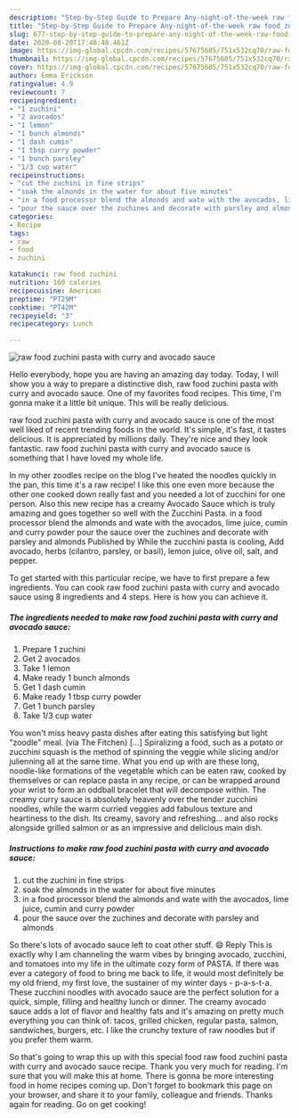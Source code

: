 ```yaml
---
description: "Step-by-Step Guide to Prepare Any-night-of-the-week raw food zuchini pasta with curry and avocado sauce"
title: "Step-by-Step Guide to Prepare Any-night-of-the-week raw food zuchini pasta with curry and avocado sauce"
slug: 677-step-by-step-guide-to-prepare-any-night-of-the-week-raw-food-zuchini-pasta-with-curry-and-avocado-sauce
date: 2020-08-20T17:48:48.461Z
image: https://img-global.cpcdn.com/recipes/57675605/751x532cq70/raw-food-zuchini-pasta-with-curry-and-avocado-sauce-recipe-main-photo.jpg
thumbnail: https://img-global.cpcdn.com/recipes/57675605/751x532cq70/raw-food-zuchini-pasta-with-curry-and-avocado-sauce-recipe-main-photo.jpg
cover: https://img-global.cpcdn.com/recipes/57675605/751x532cq70/raw-food-zuchini-pasta-with-curry-and-avocado-sauce-recipe-main-photo.jpg
author: Emma Erickson
ratingvalue: 4.9
reviewcount: 7
recipeingredient:
- "1 zuchini"
- "2 avocados"
- "1 lemon"
- "1 bunch almonds"
- "1 dash cumin"
- "1 tbsp curry powder"
- "1 bunch parsley"
- "1/3 cup water"
recipeinstructions:
- "cut the zuchini in fine strips"
- "soak the almonds in the water for about five minutes"
- "in a food processor blend the almonds and wate with the avocados, lime juice, cumin and curry powder"
- "pour the sauce over the zuchines and decorate with parsley and almonds"
categories:
- Recipe
tags:
- raw
- food
- zuchini

katakunci: raw food zuchini 
nutrition: 160 calories
recipecuisine: American
preptime: "PT29M"
cooktime: "PT42M"
recipeyield: "3"
recipecategory: Lunch

---
```



![raw food zuchini pasta with curry and avocado sauce](https://img-global.cpcdn.com/recipes/57675605/751x532cq70/raw-food-zuchini-pasta-with-curry-and-avocado-sauce-recipe-main-photo.jpg)

Hello everybody, hope you are having an amazing day today. Today, I will show you a way to prepare a distinctive dish, raw food zuchini pasta with curry and avocado sauce. One of my favorites food recipes. This time, I'm gonna make it a little bit unique. This will be really delicious.

raw food zuchini pasta with curry and avocado sauce is one of the most well liked of recent trending foods in the world. It's simple, it's fast, it tastes delicious. It is appreciated by millions daily. They're nice and they look fantastic. raw food zuchini pasta with curry and avocado sauce is something that I have loved my whole life.

In my other zoodles recipe on the blog I&#39;ve heated the noodles quickly in the pan, this time it&#39;s a raw recipe! I like this one even more because the other one cooked down really fast and you needed a lot of zucchini for one person. Also this new recipe has a creamy Avocado Sauce which is truly amazing and goes together so well with the Zucchini Pasta. in a food processor blend the almonds and wate with the avocados, lime juice, cumin and curry powder pour the sauce over the zuchines and decorate with parsley and almonds Published by While the zucchini pasta is cooling, Add avocado, herbs (cilantro, parsley, or basil), lemon juice, olive oil, salt, and pepper.


To get started with this particular recipe, we have to first prepare a few ingredients. You can cook raw food zuchini pasta with curry and avocado sauce using 8 ingredients and 4 steps. Here is how you can achieve it.

<!--inarticleads1-->

##### The ingredients needed to make raw food zuchini pasta with curry and avocado sauce:

1. Prepare 1 zuchini
1. Get 2 avocados
1. Take 1 lemon
1. Make ready 1 bunch almonds
1. Get 1 dash cumin
1. Make ready 1 tbsp curry powder
1. Get 1 bunch parsley
1. Take 1/3 cup water


You won&#39;t miss heavy pasta dishes after eating this satisfying but light &#34;zoodle&#34; meal. (via The Fitchen) […] Spiralizing a food, such as a potato or zucchini squash is the method of spinning the veggie while slicing and/or julienning all at the same time. What you end up with are these long, noodle-like formations of the vegetable which can be eaten raw, cooked by themselves or can replace pasta in any recipe, or can be wrapped around your wrist to form an oddball bracelet that will decompose within. The creamy curry sauce is absolutely heavenly over the tender zucchini noodles, while the warm curried veggies add fabulous texture and heartiness to the dish. Its creamy, savory and refreshing… and also rocks alongside grilled salmon or as an impressive and delicious main dish. 

<!--inarticleads2-->

##### Instructions to make raw food zuchini pasta with curry and avocado sauce:

1. cut the zuchini in fine strips
1. soak the almonds in the water for about five minutes
1. in a food processor blend the almonds and wate with the avocados, lime juice, cumin and curry powder
1. pour the sauce over the zuchines and decorate with parsley and almonds


So there&#39;s lots of avocado sauce left to coat other stuff. 😄 Reply This is exactly why I am channeling the warm vibes by bringing avocado, zucchini, and tomatoes into my life in the ultimate cozy form of PASTA. If there was ever a category of food to bring me back to life, it would most definitely be my old friend, my first love, the sustainer of my winter days - p-a-s-t-a. These zucchini noodles with avocado sauce are the perfect solution for a quick, simple, filling and healthy lunch or dinner. The creamy avocado sauce adds a lot of flavor and healthy fats and it&#39;s amazing on pretty much everything you can think of: tacos, grilled chicken, regular pasta, salmon, sandwiches, burgers, etc. I like the crunchy texture of raw noodles but if you prefer them warm. 

So that's going to wrap this up with this special food raw food zuchini pasta with curry and avocado sauce recipe. Thank you very much for reading. I'm sure that you will make this at home. There is gonna be more interesting food in home recipes coming up. Don't forget to bookmark this page on your browser, and share it to your family, colleague and friends. Thanks again for reading. Go on get cooking!
